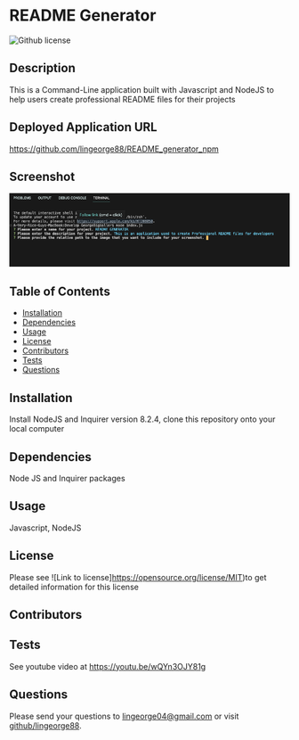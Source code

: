 # README Generator
![Github license](https://img.shields.io/badge/license-MIT-blue.svg)
## Description
This is a Command-Line application built with Javascript and NodeJS to help users create professional README files for their projects
## Deployed Application URL
https://github.com/lingeorge88/README_generator_npm
## Screenshot
![alt-text](./Develop/img/screenshot.png)
## Table of Contents
* [Installation](https://github.com/lingeorge88/README_generator_npm/tree/main/Develop/newFile#installation)
* [Dependencies](https://github.com/lingeorge88/README_generator_npm/tree/main/Develop/newFile#dependencies)
* [Usage](https://github.com/lingeorge88/README_generator_npm/tree/main/Develop/newFile#usage)
* [License](https://github.com/lingeorge88/README_generator_npm/tree/main/Develop/newFile#lic)
* [Contributors](https://github.com//README_generator_npm/tree/main/Develop/newFile#contributors)
* [Tests](https://github.com/lingeorge88/README_generator_npm/tree/main/Develop/newFile#tests)
* [Questions](https://github.com/undefined/README_generator_npm/tree/main/Develop/newFile#questions)
## Installation
Install NodeJS and Inquirer version 8.2.4, clone this repository onto your local computer
## Dependencies
Node JS and Inquirer packages
## Usage
Javascript, NodeJS
## License
Please see ![Link to license]https://opensource.org/license/MIT)to get detailed information for this license

## Contributors

## Tests
See youtube video at https://youtu.be/wQYn3OJY81g
## Questions
Please send your questions to lingeorge04@gmail.com or visit [github/lingeorge88](https://github.com/lingeorge88).
